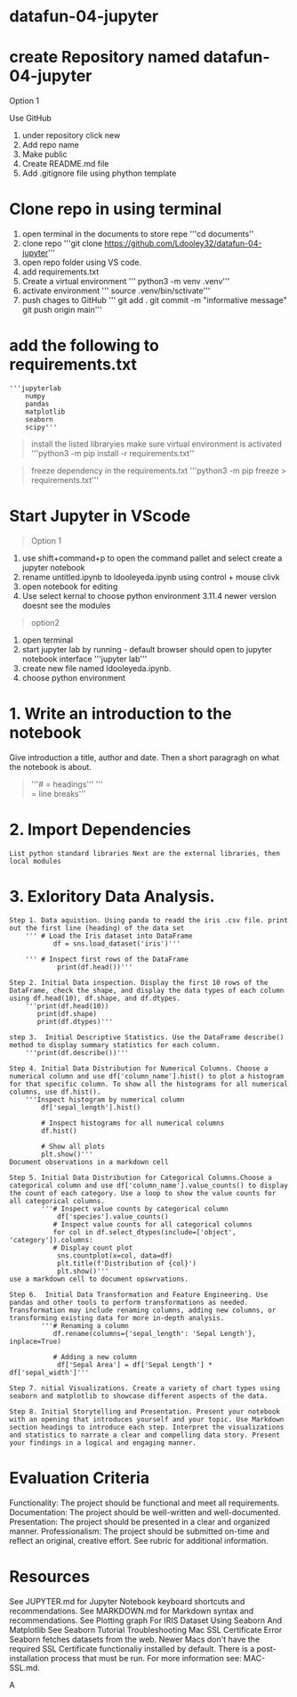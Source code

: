 # datafun-04-jupyter

# create Repository named datafun-04-jupyter

Option 1

Use GitHub 
1. under repository click new
2. Add repo name
3. Make public 
4. Create README.md file 
5. Add .gitignore file using phython template

# Clone repo in using terminal 
1. open terminal in the documents to store repe
    '''cd documents''
2. clone repo 
    '''git clone https://github.com/Ldooley32/datafun-04-jupyter'''
3. open repo folder using VS code.
4. add requirements.txt
5. Create a virtual environment
    ''' python3 -m venv .venv'''
6. activate environment
    ''' source .venv/bin/sctivate'''
7. push chages to GitHub
    ''' git add .
        git commit -m "informative message"
        git push origin main'''

# add the following to requirements.txt
    '''jupyterlab 
        numpy 
        pandas
        matplotlib 
        seaborn 
        scipy'''
>install the listed libraryies make sure virtual environment is activated
    '''python3 -m pip install -r requirements.txt''

>freeze dependency in the requirements.txt
    '''python3 -m pip freeze > requirements.txt'''

# Start Jupyter in VScode
> Option 1
1. use shift+command+p to open the command pallet and select create a jupyter notebook 
2. rename untitled.ipynb to ldooleyeda.ipynb using control + mouse clivk
3. open notebook for editing
4. Use select kernal to choose python environment 3.11.4 newer version doesnt see the modules 

>option2
1. open terminal 
2. start jupyter lab by running - default browser should open to jupyter notebook interface
    '''jupyter lab'''
1.  create new file named ldooleyeda.ipynb.
2.  choose python environment


# 1. Write an introduction to the notebook  
Give introduction a title, author and date. Then a short paragragh on what the notebook is about.
 > '''# = headings''' 
 > ''' <br> = line breaks''' 

# 2. Import Dependencies  
    List python standard libraries Next are the external libraries, then local modules 

# 3. Exloritory Data Analysis.
    Step 1. Data aquistion. Using panda to readd the iris .csv file. print out the first line (heading) of the data set
        ''' # Load the Iris dataset into DataFrame
               df = sns.load_dataset('iris')'''

        ''' # Inspect first rows of the DataFrame
                print(df.head())'''

    Step 2. Initial Data inspection. Display the first 10 rows of the DataFrame, check the shape, and display the data types of each column using df.head(10), df.shape, and df.dtypes.
        '''print(df.head(10))
           print(df.shape)
           print(df.dtypes)'''
    
    step 3.  Initial Descriptive Statistics. Use the DataFrame describe() method to display summary statistics for each column.
        '''print(df.describe())'''

    Step 4. Initial Data Distribution for Numerical Columns. Choose a numerical column and use df['column_name'].hist() to plot a histogram for that specific column. To show all the histograms for all numerical columns, use df.hist().
        '''Inspect histogram by numerical column
            df['sepal_length'].hist()

            # Inspect histograms for all numerical columns
            df.hist()

            # Show all plots
            plt.show()'''
    Document observations in a markdown cell

    Step 5. Initial Data Distribution for Categorical Columns.Choose a categorical column and use df['column_name'].value_counts() to display the count of each category. Use a loop to show the value counts for all categorical columns.
            '''# Inspect value counts by categorical column
                df['species'].value_counts()
               # Inspect value counts for all categorical columns
               for col in df.select_dtypes(include=['object', 'category']).columns:
               # Display count plot
                sns.countplot(x=col, data=df)
                plt.title(f'Distribution of {col}')
                plt.show()'''
    use a markdown cell to document opswrvations.

    Step 6.  Initial Data Transformation and Feature Engineering. Use pandas and other tools to perform transformations as needed. Transformation may include renaming columns, adding new columns, or transforming existing data for more in-depth analysis.
            '''# Renaming a column
               df.rename(columns={'sepal_length': 'Sepal Length'}, inplace=True)

               # Adding a new column
                df['Sepal Area'] = df['Sepal Length'] * df['sepal_width']'''

    Step 7. nitial Visualizations. Create a variety of chart types using seaborn and matplotlib to showcase different aspects of the data. 

    Step 8. Initial Storytelling and Presentation. Present your notebook with an opening that introduces yourself and your topic. Use Markdown section headings to introduce each step. Interpret the visualizations and statistics to narrate a clear and compelling data story. Present your findings in a logical and engaging manner.

# Evaluation Criteria
Functionality: The project should be functional and meet all requirements.
Documentation: The project should be well-written and well-documented.
Presentation: The project should be presented in a clear and organized manner.
Professionalism: The project should be submitted on-time and reflect an original, creative effort.
See rubric for additional information.

# Resources
See JUPYTER.md for Jupyter Notebook keyboard shortcuts and recommendations.
See MARKDOWN.md for Markdown syntax and recommendations.
See Plotting graph For IRIS Dataset Using Seaborn And Matplotlib
See Seaborn Tutorial
Troubleshooting Mac SSL Certificate Error
Seaborn fetches datasets from the web. Newer Macs don't have the required SSL Certificate functionaliy installed by default. There is a post-installation process that must be run. For more information see: MAC-SSL.md.

A


    







